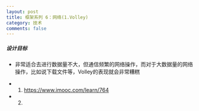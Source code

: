 ```yaml
---
layout: post
title: 框架系列 6：网络(1.Volley)
category: 技术
comments: false
---
```



##### 设计目标

*  非常适合去进行数据量不大，但通信频繁的网络操作，而对于大数据量的网络操作，比如说下载文件等，Volley的表现就会非常糟糕
 

 

 
 


* 01. <https://www.imooc.com/learn/764>
* 02. 
 
 
 
 
 
 
 
 
 
 
 
 
 
 
 
 
 
 
 
 
 
 
 
 
 
 
 
 